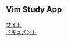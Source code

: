 ## Vim Study App

[サイト](https://shoujo-saisyu-sensen.github.io/vim_study_app)  
[ドキュメント](https://shoujo-saisyu-sensen.github.io/vim_study_app/docs)
